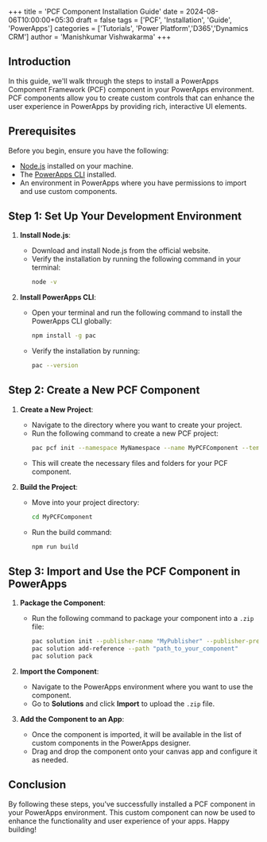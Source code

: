+++
title = 'PCF Component Installation Guide'
date = 2024-08-06T10:00:00+05:30
draft = false
tags = ['PCF', 'Installation', 'Guide', 'PowerApps']
categories = ['Tutorials', 'Power Platform','D365','Dynamics CRM']
author = 'Manishkumar Vishwakarma'
+++

## Introduction

In this guide, we'll walk through the steps to install a PowerApps Component Framework (PCF) component in your PowerApps environment. PCF components allow you to create custom controls that can enhance the user experience in PowerApps by providing rich, interactive UI elements.

## Prerequisites

Before you begin, ensure you have the following:

- [Node.js](https://nodejs.org/) installed on your machine.
- The [PowerApps CLI](https://learn.microsoft.com/en-us/power-apps/developer/component-framework/get-powerapps-cli) installed.
- An environment in PowerApps where you have permissions to import and use custom components.

## Step 1: Set Up Your Development Environment

1. **Install Node.js**:
   - Download and install Node.js from the official website.
   - Verify the installation by running the following command in your terminal:
     ```bash
     node -v
     ```

2. **Install PowerApps CLI**:
   - Open your terminal and run the following command to install the PowerApps CLI globally:
     ```bash
     npm install -g pac
     ```
   - Verify the installation by running:
     ```bash
     pac --version
     ```

## Step 2: Create a New PCF Component

1. **Create a New Project**:
   - Navigate to the directory where you want to create your project.
   - Run the following command to create a new PCF project:
     ```bash
     pac pcf init --namespace MyNamespace --name MyPCFComponent --template field
     ```
   - This will create the necessary files and folders for your PCF component.

2. **Build the Project**:
   - Move into your project directory:
     ```bash
     cd MyPCFComponent
     ```
   - Run the build command:
     ```bash
     npm run build
     ```

## Step 3: Import and Use the PCF Component in PowerApps

1. **Package the Component**:
   - Run the following command to package your component into a `.zip` file:
     ```bash
     pac solution init --publisher-name "MyPublisher" --publisher-prefix "mp"
     pac solution add-reference --path "path_to_your_component"
     pac solution pack
     ```

2. **Import the Component**:
   - Navigate to the PowerApps environment where you want to use the component.
   - Go to **Solutions** and click **Import** to upload the `.zip` file.

3. **Add the Component to an App**:
   - Once the component is imported, it will be available in the list of custom components in the PowerApps designer.
   - Drag and drop the component onto your canvas app and configure it as needed.

## Conclusion

By following these steps, you've successfully installed a PCF component in your PowerApps environment. This custom component can now be used to enhance the functionality and user experience of your apps. Happy building!
